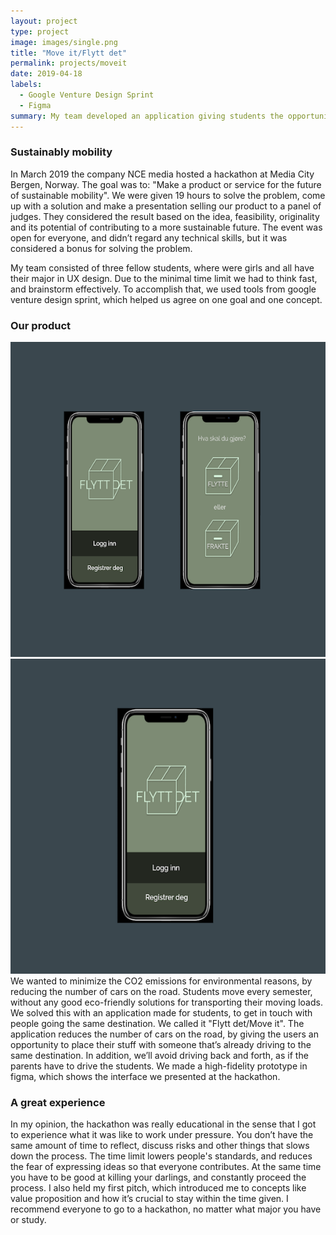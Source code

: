 ```yaml
---
layout: project
type: project
image: images/single.png
title: "Move it/Flytt det"
permalink: projects/moveit
date: 2019-04-18
labels:
  - Google Venture Design Sprint
  - Figma
summary: My team developed an application giving students the opportunity to move their loads in a sustainable and eco-friendly way.
---
```




<h3>Sustainably mobility</h3>
In March 2019 the company NCE media hosted a hackathon at Media City Bergen, Norway. The goal was to: "Make a product or service for the future of sustainable mobility". We were given 19 hours to solve the problem, come up with a solution and make a presentation selling our product to a panel of judges. They considered the result based on the idea, feasibility, originality and its potential of contributing to a more sustainable future. The event was open for everyone, and didn’t regard any technical skills, but it was considered a bonus for solving the problem.

My team consisted of three fellow students, where were girls and all have their major in UX design. Due to the minimal time limit we had to think fast, and brainstorm effectively. To accomplish that, we used tools from google venture design sprint, which helped us agree on one goal and one concept.

<h3>Our product</h3>
<div class="ui small rounded images">
  <img class="ui image" src="../images/flyttdet.png">
  <img class="ui image" src="../images/single.png">
</div>
We wanted to minimize the CO2 emissions for environmental reasons, by reducing the number of cars on the road. Students move every semester, without any good eco-friendly solutions for transporting their moving loads. We solved this with an application made for students, to get in touch with people going the same destination. We called it "Flytt det/Move it". The application reduces the number of cars on the road, by giving the users an opportunity to place their stuff with someone that’s already driving to the same destination. In addition, we’ll avoid driving back and forth, as if the parents have to drive the students. We made a high-fidelity prototype in figma, which shows the interface we presented at the hackathon. 

<h3>A great experience</h3>
In my opinion, the hackathon was really educational in the sense that I got to experience what it was like to work under pressure. You don’t have the same amount of time to reflect, discuss risks and other things that slows down the process. The time limit lowers people's standards, and reduces the fear of expressing ideas so that everyone contributes. At the same time you have to be good at killing your darlings, and constantly proceed the process. I also held my first pitch, which introduced me to concepts like value proposition and how it’s crucial to stay within the time given. I recommend everyone to go to a hackathon, no matter what major you have or study.



